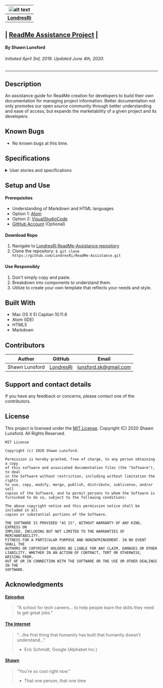 | ![alt text](https://avatars1.githubusercontent.com/u/46427680?s=100&v=4 "GitHub avatar for author LondresRi") |
|:-----:|
| [**LondresRi**](https://github.com/LondresRi) |

## | <u>**ReadMe Assistance Project**</u> |

#### By Shawn Lunsford
###### Initiated April 3rd, 2019. Updated June 4th, 2020.

----------

## Description
An assistance guide for ReadMe creation for developers to build their own documentation for managing project information. Better documentation not only promotes our open source community through better understanding and ease of access, but expands the marketability of a given project and its developers.

## Known Bugs

* No known bugs at this time.

## Specifications

<details>
  <summary>User stories and specifications</summary>
  <table>
    <tr>
      <th> Scenario 01 </th><th></th>
    </tr>
    <tr>
      <td> Behavior </td>
      <td>As a future employer, I want to be able to review quality projects first by reading the ReadMe so that I can evaluate a developer's documentation skills.</td>
    </tr>
    <tr>
      <td> Input </td>
      <td>Well-structured ReadMe</td>
    </tr>
    <tr>
      <td> Output </td>
      <td>Employment Opportunity</td>
    </tr>
    <tr>
      <td> Notes </td>
      <td>ReadMes don't guarantee job offers, but they certainly don't hurt.</td>
    </tr>
    <tr>
      <td> Completion </td>
      <td>True</td>
    </tr>
  </table>

  <table>
    <tr>
      <th> Scenario 02 </th><th></th>
    </tr>
    <tr>
      <td> Behavior </td>
      <td>As a developer, I want to be able understand a project by reading a ReadMe so I can decide if I want to clone it.</td>
    </tr>
    <tr>
      <td> Input </td>
      <td>Clear ReadMe instructions</td>
    </tr>
    <tr>
      <td> Output </td>
      <td>Supporting the technical community</td>
    </tr>
    <tr>
      <td> Notes </td>
      <td>ReadMes are important for yourself as a developer, but also for other developers in our highly connected community.</td>
    </tr>
    <tr>
      <td> Completion </td>
      <td>True</td>
    </tr>
  </table>
</details>

## Setup and Use

#### Prerequisites
* Understanding of Markdown and HTML languages
* Option 1: [Atom](https://nodejs.org/en/)
* Option 2: [VisualStudioCode](https://www.npmjs.com/)
* [GitHub Account](https://github.com) (Optional)

#### Download Repo
1. Navigate to [LondresRi ReadMe-Assistance repository](https://github.com/LondresRi/ReadMe-Assistance)
2. Clone the repository: 
`$ git clone https://github.com/LondresRi/ReadMe-Assistance.git`

#### Use Responsibly
1. Don't simply copy and paste.
2. Breakdown into components to understand them.
3. Utilize to create your own template that reflects your needs and style.

## Built With

* Mac OS X El Capitan 10.11.6
* Atom (IDE)
* HTML5
* Markdown

## Contributors

| Author | GitHub | Email |
|--------|:------:|:-----:|
| Shawn Lunsford | [LondresRi](https://github.com/LondresRi) |  [lunsford.sk@gmail.com](mailto:lunsford.sk@gmail.com) |

## Support and contact details

If you have any feedback or concerns, please contact one of the contributors.

## License

This project is licensed under the [MIT License](https://opensource.org/licenses/MIT). Copyright (C) 2020 Shawn Lunsford. All Rights Reserved.
```
MIT License

Copyright (c) 2020 Shawn Lunsford.

Permission is hereby granted, free of charge, to any person obtaining a copy
of this software and associated documentation files (the "Software"), to deal
in the Software without restriction, including without limitation the rights
to use, copy, modify, merge, publish, distribute, sublicense, and/or sell
copies of the Software, and to permit persons to whom the Software is
furnished to do so, subject to the following conditions:

The above copyright notice and this permission notice shall be included in all
copies or substantial portions of the Software.

THE SOFTWARE IS PROVIDED "AS IS", WITHOUT WARRANTY OF ANY KIND, EXPRESS OR
IMPLIED, INCLUDING BUT NOT LIMITED TO THE WARRANTIES OF MERCHANTABILITY,
FITNESS FOR A PARTICULAR PURPOSE AND NONINFRINGEMENT. IN NO EVENT SHALL THE
AUTHORS OR COPYRIGHT HOLDERS BE LIABLE FOR ANY CLAIM, DAMAGES OR OTHER
LIABILITY, WHETHER IN AN ACTION OF CONTRACT, TORT OR OTHERWISE, ARISING FROM,
OUT OF OR IN CONNECTION WITH THE SOFTWARE OR THE USE OR OTHER DEALINGS IN THE
SOFTWARE.
```

## Acknowledgments

#### [Epicodus](https://www.epicodus.com/)
>"A school for tech careers... to help people learn the skills they need to get great jobs."

#### [The Internet](https://webfoundation.org/)
> "...the first thing that humanity has built that humanity doesn't understand..."
> - Eric Schmidt, Google (Alphabet Inc.)

#### [Shawn](https://github.com/LondresRi)
> "You're so cool right now."
> - That one person, that one time
